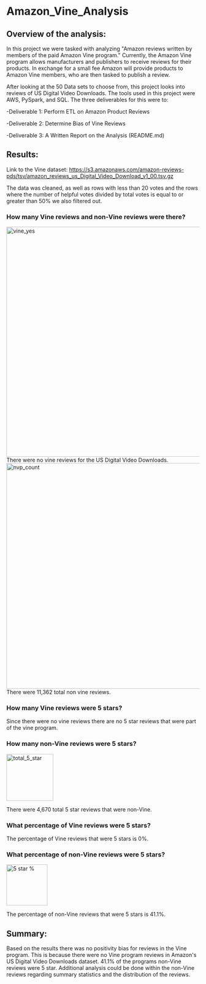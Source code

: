 # Amazon_Vine_Analysis

## Overview of the analysis: 

In this project we were tasked with analyzing "Amazon reviews written by members of the paid Amazon Vine program." Currently, the Amazon Vine program allows manufacturers and publishers to receive reviews for their products. In exchange for a small fee Amazon will provide products to Amazon Vine members, who are then tasked to publish a review.

After looking at the 50 Data sets to choose from, this project looks into reviews of US Digital Video Downloads. The tools used in this project were AWS, PySpark, and SQL. The three deliverables for this were to:

-Deliverable 1: Perform ETL on Amazon Product Reviews

-Deliverable 2: Determine Bias of Vine Reviews

-Deliverable 3: A Written Report on the Analysis (README.md)

## Results: 

Link to the Vine dataset: https://s3.amazonaws.com/amazon-reviews-pds/tsv/amazon_reviews_us_Digital_Video_Download_v1_00.tsv.gz

The data was cleaned, as well as rows with less than 20 votes and the rows where the number of helpful votes divided by total votes is equal to or greater than 50% we also filtered out. 

### How many Vine reviews and non-Vine reviews were there?

<img width="599" alt="vine_yes" src="https://user-images.githubusercontent.com/112028534/212218979-04453e9a-c535-4251-b86d-6a37354470cb.png">
There were no vine reviews for the US Digital Video Downloads.

<img width="588" alt="nvp_count" src="https://user-images.githubusercontent.com/112028534/212220617-01a406a2-fca4-4c6c-9cc7-16ad9a00e778.png">
There were 11,362 total non vine reviews.

### How many Vine reviews were 5 stars? 

Since there were no vine reviews there are no 5 star reviews that were part of the vine program.

### How many non-Vine reviews were 5 stars?

<img width="122" alt="total_5_star" src="https://user-images.githubusercontent.com/112028534/212221389-0382ca40-d617-4c3e-87ea-274aa8139168.png">

There were 4,670 total 5 star reviews that were non-Vine. 

### What percentage of Vine reviews were 5 stars? 

The percentage of Vine reviews that were 5 stars is 0%.

### What percentage of non-Vine reviews were 5 stars?

<img width="107" alt="5 star %" src="https://user-images.githubusercontent.com/112028534/212222620-7eda96f3-864b-44de-9d0b-f8174061d3d3.png">

The percentage of non-Vine reviews that were 5 stars is 41.1%.

## Summary: 

Based on the results there was no positivity bias for reviews in the Vine program. This is because there were no Vine program reviews in Amazon's US Digital Video Downloads dataset. 41.1% of the programs non-Vine reviews were 5 star. Additional analysis could be done within the non-Vine reviews regarding summary statistics and the distribution of the reviews. 
